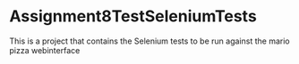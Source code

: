 # Assignment8TestSeleniumTests
This is a project that contains the Selenium tests to be run against the mario pizza webinterface
